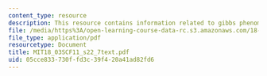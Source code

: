 ```yaml
---
content_type: resource
description: This resource contains information related to gibbs phenomenon.
file: /media/https%3A/open-learning-course-data-rc.s3.amazonaws.com/18-03sc-differential-equations-fall-2011/05cce833730ffd3c39f420a41ad82fd6_MIT18_03SCF11_s22_7text.pdf
file_type: application/pdf
resourcetype: Document
title: MIT18_03SCF11_s22_7text.pdf
uid: 05cce833-730f-fd3c-39f4-20a41ad82fd6
---
```

